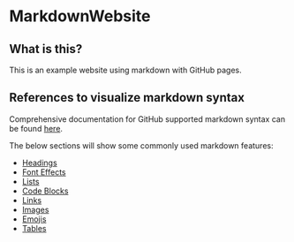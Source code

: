 # MarkdownWebsite

## What is this?
This is an example website using markdown with GitHub pages.

## References to visualize markdown syntax
Comprehensive documentation for GitHub supported markdown syntax can be found [here](https://www.markdownguide.org/tools/github-pages/).

The below sections will show some commonly used markdown features:

- [Headings](./headings.md)
- [Font Effects](./font-effects.md)
- [Lists](./lists.md)
- [Code Blocks](./code-blocks.md)
- [Links](./links.md)
- [Images](./images.md)
- [Emojis](./emojis.md)
- [Tables](./tables.md)